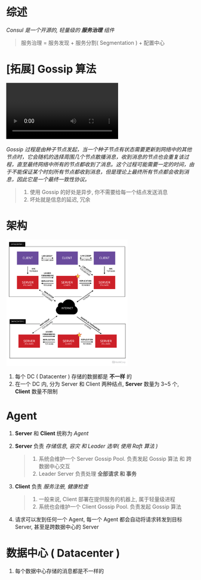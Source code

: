 # 综述

*Consul 是一个开源的, 轻量级的 **服务治理** 组件*

> 服务治理 = 服务发现 + 服务分割( Segmentation ) + 配置中心



# [拓展] Gossip 算法

<video src="C:/Users/83750/Desktop/gossip.mp4"></video>



*Gossip 过程是由种子节点发起，当一个种子节点有状态需要更新到网络中的其他节点时，它会随机的选择周围几个节点散播消息，收到消息的节点也会重复该过程，直至最终网络中所有的节点都收到了消息。这个过程可能需要一定的时间，由于不能保证某个时刻所有节点都收到消息，但是理论上最终所有节点都会收到消息，因此它是一个最终一致性协议。*

> 1. 使用 Gossip 的好处是异步, 你不需要给每一个结点发送消息
> 2. 坏处就是信息的延迟, 冗余



# 架构

<img src="Consul.assets/consul-arch.png" alt="Consul Architecture" style="zoom: 33%;" />

1. 每个 DC ( Datacenter ) 存储的数据都是 **不一样** 的
2. 在一个 DC 内, 分为 Server 和 Client 两种结点, **Server** 数量为 3~5 个,  **Client** 数量不限制



# Agent

1. **Server** 和 **Client** 统称为 *Agent*

2. **Server** 负责 *存储信息, 容灾 和 Leader 选举( 使用 Raft 算法 )*

   > 1. 系统会维护一个 Server Gossip Pool. 负责发起 Gossip 算法 和 跨数据中心交互
   > 2. Leader Server 负责处理 **全部请求 和 事务**

3. **Client** 负责 *服务注册, 健康检查*

   > 1. 一般来说, Client 部署在提供服务的机器上, 属于轻量级进程
   > 2. 系统也会维护一个 Client Gossip Pool. 负责发起 Gossip 算法

4. 请求可以发到任何一个 Agent, 每一个 Agent 都会自动将请求转发到目标 Server, 甚至是跨数据中心的 Server





# 数据中心 ( Datacenter )

1. 每个数据中心存储的消息都是不一样的
